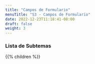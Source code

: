 ```yaml
---
title: "Campos de Formulario"
menuTitle: "S3 - Campos de Formulario"
date: 2022-12-23T11:18:41-08:00
draft: false
weight: 3
---
```


### Lista de Subtemas
{{% children  %}}